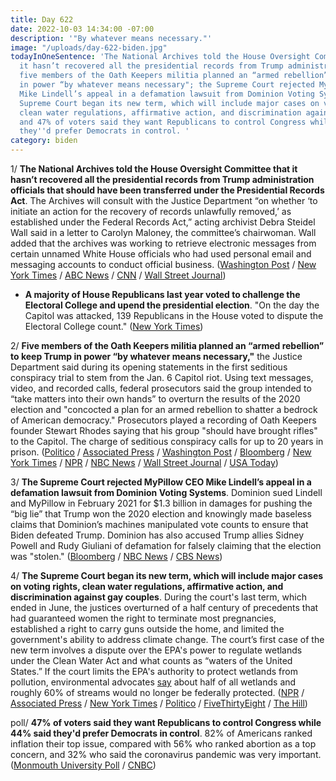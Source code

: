```yaml
---
title: Day 622
date: 2022-10-03 14:34:00 -07:00
description: '"By whatever means necessary."'
image: "/uploads/day-622-biden.jpg"
todayInOneSentence: 'The National Archives told the House Oversight Committee that
  it hasn’t recovered all the presidential records from Trump administration officials;
  five members of the Oath Keepers militia planned an “armed rebellion” to keep Trump
  in power “by whatever means necessary"; the Supreme Court rejected MyPillow CEO
  Mike Lindell’s appeal in a defamation lawsuit from Dominion Voting Systems; the
  Supreme Court began its new term, which will include major cases on voting rights,
  clean water regulations, affirmative action, and discrimination against gay couples;
  and 47% of voters said they want Republicans to control Congress while 44% said
  they''d prefer Democrats in control. '
category: biden
---
```


1/ **The National Archives told the House Oversight Committee that it hasn’t recovered all the presidential records from Trump administration officials that should have been transferred under the Presidential Records Act**. The Archives will consult with the Justice Department “on whether ‘to initiate an action for the recovery of records unlawfully removed,’ as established under the Federal Records Act,” acting archivist Debra Steidel Wall said in a letter to Carolyn Maloney, the committee’s chairwoman. Wall added that the archives was working to retrieve electronic messages from certain unnamed White House officials who had used personal email and messaging accounts to conduct official business. ([Washington Post](https://www.washingtonpost.com/politics/2022/10/01/trump-presidential-records-national-archives/) / [New York Times](https://www.nytimes.com/2022/10/01/us/politics/trump-white-house-records-national-archives.html) / [ABC News](https://abcnews.go.com/Politics/national-archives-missing-trump-administration-records/story?id=90834006) / [CNN](https://www.cnn.com/2022/10/01/politics/national-archives-trump-records-house-oversight-committee/index.html) /  [Wall Street Journal](https://www.wsj.com/articles/national-archives-says-some-trump-administration-records-are-still-missing-11664650806?mod=djemalertNEWS))

* **A majority of House Republicans last year voted to challenge the Electoral College and upend the presidential election**. "On the day the Capitol was attacked, 139 Republicans in the House voted to dispute the Electoral College count." ([New York Times](https://www.nytimes.com/2022/10/03/us/politics/republican-election-objectors.html))

2/ **Five members of the Oath Keepers militia planned an “armed rebellion” to keep Trump in power “by whatever means necessary,"** the Justice Department said during its opening statements in the first seditious conspiracy trial to stem from the Jan. 6 Capitol riot. Using text messages, video, and recorded calls, federal prosecutors said the group intended to “take matters into their own hands” to overturn the results of the 2020 election and "concocted a plan for an armed rebellion to shatter a bedrock of American democracy." Prosecutors played a recording of Oath Keepers founder Stewart Rhodes saying that his group "should have brought rifles" to the Capitol. The charge of seditious conspiracy calls for up to 20 years in prison. ([Politico](https://www.politico.com/news/2022/10/03/oath-keepers-trial-begins-in-highest-profile-jan-6-case-to-date-00060002) / [Associated Press](https://apnews.com/article/oath-keepers-capitol-riot-trial-day-1-5a5edf6cbffc2a997aafb1036f858de1) / [Washington Post](https://www.washingtonpost.com/dc-md-va/2022/10/03/oath-keepers-trial-live-updates/) / [Bloomberg](https://www.bloomberg.com/news/articles/2022-10-03/oath-keepers-attacked-our-country-itself-on-jan-6-doj-says?srnd=premium-canada&sref=MIBMEEoj) / [New York Times](https://www.nytimes.com/2022/10/03/us/politics/jan-6-oath-keepers-trial.html?action=click&module=Well&pgtype=Homepage&section=US%20Politics) / [NPR](https://www.npr.org/2022/10/03/1126576420/oath-keepers-seditious-conspiracy-jan-6-trial-opening-statements) / [NBC News](https://www.nbcnews.com/politics/justice-department/oath-keepers-leader-regretted-not-guns-jan-6-prosecutors-say-seditious-rcna50244) / [Wall Street Journal](https://www.wsj.com/articles/oath-keepers-planned-for-armed-rebellion-in-jan-6-capitol-attack-prosecutors-say-11664814204?mod=politics_lead_pos1) / [USA Today](https://www.usatoday.com/story/news/politics/2022/10/03/oath-keepers-trial-opening-arguments/8165981001/))

3/ **The Supreme Court rejected MyPillow CEO Mike Lindell’s appeal in a defamation lawsuit from Dominion Voting Systems**. Dominion sued Lindell and MyPillow in February 2021 for $1.3 billion in damages for pushing the “big lie” that Trump won the 2020 election and knowingly made baseless claims that Dominion’s machines manipulated vote counts to ensure that Biden defeated Trump. Dominion has also accused Trump allies Sidney Powell and Rudy Giuliani of defamation for falsely claiming that the election was "stolen." ([Bloomberg](https://www.bloomberg.com/news/articles/2022-10-03/mypillow-s-lindell-rejected-by-supreme-court-on-defamation-suit?sref=MIBMEEoj) / [NBC News](https://www.nbcnews.com/politics/supreme-court/supreme-court-rejects-trump-ally-mike-lindells-appeal-2020-election-la-rcna48409) / [CBS News](https://www.cbsnews.com/news/supreme-court-mypillow-mike-lindell-defamation-case/))

4/ **The Supreme Court began its new term, which will include major cases on voting rights, clean water regulations, affirmative action, and discrimination against gay couples**. During the court's last term, which ended in June, the justices overturned of a half century of precedents that had guaranteed women the right to terminate most pregnancies, established a right to carry guns outside the home, and limited the government's ability to address climate change. The court’s first case of the new term involves a dispute over the EPA's power to regulate wetlands under the Clean Water Act and what counts as “waters of the United States.” If the court limits the EPA's authority to protect wetlands from pollution, environmental advocates [say](https://www.washingtonpost.com/politics/2022/10/03/supreme-court-clean-water-act/) about half of all wetlands and roughly 60% of streams would no longer be federally protected. ([NPR](https://www.npr.org/2022/10/03/1126041958/supreme-court-new-term) / [Associated Press](https://apnews.com/article/ketanji-brown-jackson-us-supreme-court-politics-health-government-and-8efa4b9f20a70252fb6262c5c4d98c3f) / [New York Times](https://www.nytimes.com/2022/10/02/us/conservative-supreme-court-legitimacy.html) / [Politico](https://www.politico.com/news/2022/10/02/damaged-supreme-court-returns-00059911) / [FiveThirtyEight](https://fivethirtyeight.com/features/supreme-court-kill-voting-rights-act/) / [The Hill](https://thehill.com/regulation/court-battles/3668846-five-cases-to-watch-as-a-conservative-supreme-court-begins-its-new-term/))

poll/ **47% of voters said they want Republicans to control Congress while 44% said they'd prefer Democrats in control**. 82% of Americans ranked inflation their top issue, compared with 56% who ranked abortion as a top concern, and 32% who said the coronavirus pandemic was very important. ([Monmouth University Poll](https://www.monmouth.edu/polling-institute/reports/monmouthpoll_us_100322/) / [CNBC](https://www.cnbc.com/2022/10/03/economy-inflation-top-of-mind-for-midterm-voters-giving-gop-slight-edge-in-new-monmouth-poll.html))